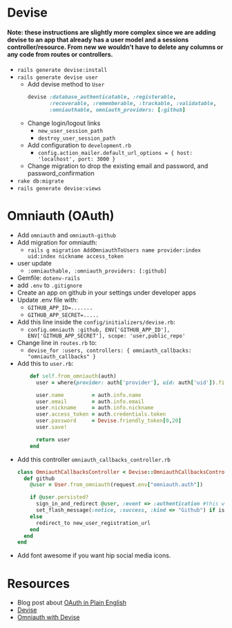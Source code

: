 # Devise

#### Note: these instructions are slightly more complex since we are adding devise to an app that already has a user model and a sessions controller/resource. From new we wouldn't have to delete any columns or any code from routes or controllers.
- `rails generate devise:install`
- `rails generate devise user`
  - Add devise method to `User`
    ```ruby
    devise :database_authenticatable, :registerable,
           :recoverable, :rememberable, :trackable, :validatable,
           :omniauthable, omniauth_providers: [:github]
    ```
  - Change login/logout links
     - `new_user_session_path`
     - `destroy_user_session_path`
  - Add configuration to `development.rb`
    - `config.action_mailer.default_url_options = { host: 'localhost', port: 3000 }`
  - Change migration to drop the existing email and password, and password_confirmation
- `rake db:migrate`
- `rails generate devise:views`

# Omniauth (OAuth)
- Add `omniauth` and `omniauth-github`
- Add migration for omniauth:
  - `rails g migration AddOmniauthToUsers name provider:index uid:index nickname access_token`
- user update
  - `:omniauthable, :omniauth_providers: [:github]`
- Gemfile: `dotenv-rails`
- add `.env` to `.gitignore`
- Create an app on github in your settings under developer apps
- Update .env file with:
  - `GITHUB_APP_ID=.......`
  - `GITHUB_APP_SECRET=.....`
- Add this line inside the `config/initializers/devise.rb`:
  - `config.omniauth :github, ENV['GITHUB_APP_ID'], ENV['GITHUB_APP_SECRET'], scope: 'user,public_repo'`
- Change line in `routes.rb` to:
  - `devise_for :users, controllers: { omniauth_callbacks: "omniauth_callbacks" }`
- Add this to `user.rb`:
  ```ruby
      def self.from_omniauth(auth)
        user = where(provider: auth['provider'], uid: auth['uid']).first_or_create

        user.name         = auth.info.name
        user.email        = auth.info.email
        user.nickname     = auth.info.nickname
        user.access_token = auth.credentials.token
        user.password     = Devise.friendly_token[0,20]
        user.save!

        return user
      end
  ```
- Add this controller `omniauth_callbacks_controller.rb`
  ```ruby
  class OmniauthCallbacksController < Devise::OmniauthCallbacksController
    def github
      @user = User.from_omniauth(request.env["omniauth.auth"])

      if @user.persisted?
        sign_in_and_redirect @user, :event => :authentication #this will throw if @user is not activated
        set_flash_message(:notice, :success, :kind => "Github") if is_navigational_format?
      else
        redirect_to new_user_registration_url
      end
    end
  end
  ```
- Add font awesome if you want hip social media icons.

# Resources
- Blog post about [OAuth in Plain English](http://blog.varonis.com/introduction-to-oauth/)
- [Devise](https://github.com/plataformatec/devise#getting-started)
- [Omniauth with Devise](https://github.com/plataformatec/devise/wiki/OmniAuth:-Overview)
